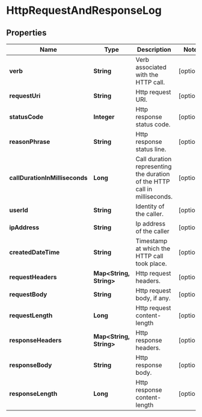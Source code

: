 
# HttpRequestAndResponseLog

## Properties
Name | Type | Description | Notes
------------ | ------------- | ------------- | -------------
**verb** | **String** | Verb associated with the HTTP call. |  [optional]
**requestUri** | **String** | Http request URI. |  [optional]
**statusCode** | **Integer** | Http response status code. |  [optional]
**reasonPhrase** | **String** | Http response status line. |  [optional]
**callDurationInMilliseconds** | **Long** | Call duration representing the duration of the HTTP call in milliseconds. |  [optional]
**userId** | **String** | Identity of the caller. |  [optional]
**ipAddress** | **String** | Ip address of the caller |  [optional]
**createdDateTime** | **String** | Timestamp at which the HTTP call took place. |  [optional]
**requestHeaders** | **Map&lt;String, String&gt;** | Http request headers. |  [optional]
**requestBody** | **String** | Http request body, if any. |  [optional]
**requestLength** | **Long** | Http request content-length |  [optional]
**responseHeaders** | **Map&lt;String, String&gt;** | Http response headers. |  [optional]
**responseBody** | **String** | Http response body. |  [optional]
**responseLength** | **Long** | Http response content-length |  [optional]




